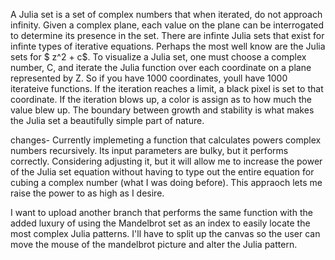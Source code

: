 A Julia set is a set of complex numbers that when iterated, do not approach infinity. Given a complex plane, each value on the plane can be interrogated to determine its presence in the set. There are infinte Julia sets that exist for infinte types of iterative equations. Perhaps the most well know are the Julia sets for $ z^2 + c$. To visualize a Julia set, one must choose a complex number, C, and iterate the Julia function over each coordinate on a plane represented by Z. So if you have 1000 coordinates, youll have 1000 iterateive functions. If the iteration reaches a limit, a black pixel is set to that coordinate. If the iteration blows up, a color is assign as to how much the value blew up. The boundary between growth and stability is what makes the Julia set a beautifully simple part of nature. 

changes- 
Currently implemeting a function that calculates powers complex numbers recursively. Its input parameters are bulky, but it performs correctly. Considering adjusting it, but it will allow me to increase the power of the Julia set equation without having to type out the entire equation for cubing a complex number (what I was doing before). This appraoch lets me raise the power to as high as I desire. 

I want to upload another branch that performs the same function with the added luxury of using the Mandelbrot set as an index to easily locate the most complex Julia patterns. I'll have to split up the canvas so the user can move the mouse of the mandelbrot picture and alter the Julia pattern. 
 
